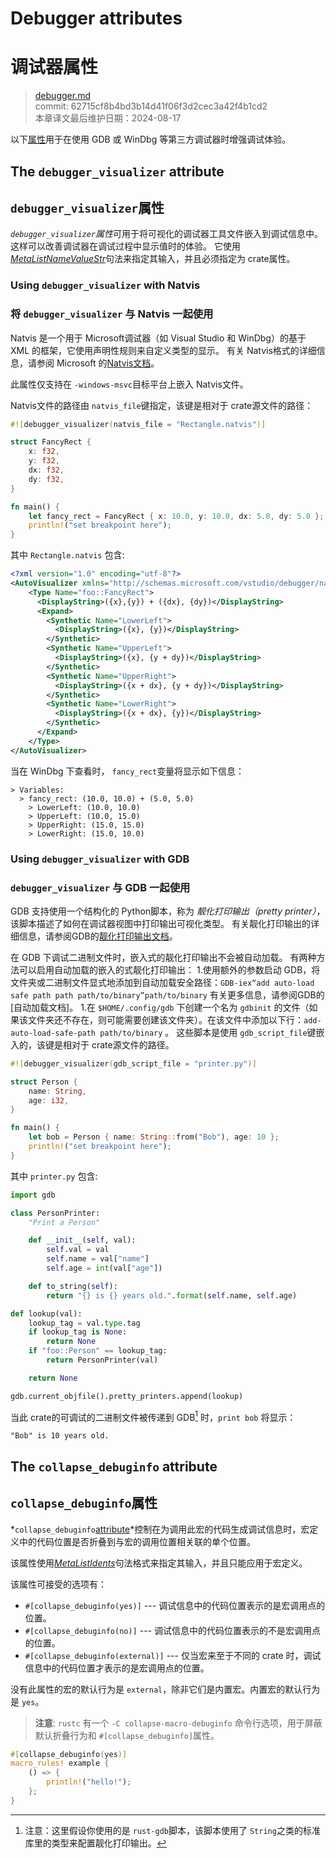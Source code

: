 # Debugger attributes
# 调试器属性

>[debugger.md](https://github.com/rust-lang/reference/blob/master/src/attributes/debugger.md)\
>commit: 62715cf8b4bd3b14d41f06f3d2cec3a42f4b1cd2 \
>本章译文最后维护日期：2024-08-17

以下[属性][attributes]用于在使用 GDB 或 WinDbg 等第三方调试器时增强调试体验。

## The `debugger_visualizer` attribute
## `debugger_visualizer`属性

*`debugger_visualizer`属性*可用于将可视化的调试器工具文件嵌入到调试信息中。
这样可以改善调试器在调试过程中显示值时的体验。
它使用[_MetaListNameValueStr_]句法来指定其输入，并且必须指定为 crate属性。

### Using `debugger_visualizer` with Natvis
### 将 `debugger_visualizer` 与 Natvis 一起使用

Natvis 是一个用于 Microsoft调试器（如 Visual Studio 和 WinDbg）的基于 XML 的框架，它使用声明性规则来自定义类型的显示。
有关 Natvis格式的详细信息，请参阅 Microsoft 的[Natvis文档][Natvis documentation]。

此属性仅支持在 `-windows-msvc`目标平台上嵌入 Natvis文件。

Natvis文件的路径由 `natvis_file`键指定，该键是相对于 crate源文件的路径：

<!-- ignore: requires external files, and msvc -->
```rust ignore
#![debugger_visualizer(natvis_file = "Rectangle.natvis")]

struct FancyRect {
    x: f32,
    y: f32,
    dx: f32,
    dy: f32,
}

fn main() {
    let fancy_rect = FancyRect { x: 10.0, y: 10.0, dx: 5.0, dy: 5.0 };
    println!("set breakpoint here");
}
```

其中 `Rectangle.natvis` 包含:

```xml
<?xml version="1.0" encoding="utf-8"?>
<AutoVisualizer xmlns="http://schemas.microsoft.com/vstudio/debugger/natvis/2010">
    <Type Name="foo::FancyRect">
      <DisplayString>({x},{y}) + ({dx}, {dy})</DisplayString>
      <Expand>
        <Synthetic Name="LowerLeft">
          <DisplayString>({x}, {y})</DisplayString>
        </Synthetic>
        <Synthetic Name="UpperLeft">
          <DisplayString>({x}, {y + dy})</DisplayString>
        </Synthetic>
        <Synthetic Name="UpperRight">
          <DisplayString>({x + dx}, {y + dy})</DisplayString>
        </Synthetic>
        <Synthetic Name="LowerRight">
          <DisplayString>({x + dx}, {y})</DisplayString>
        </Synthetic>
      </Expand>
    </Type>
</AutoVisualizer>
```

当在 WinDbg 下查看时， `fancy_rect`变量将显示如下信息：

```text
> Variables:
  > fancy_rect: (10.0, 10.0) + (5.0, 5.0)
    > LowerLeft: (10.0, 10.0)
    > UpperLeft: (10.0, 15.0)
    > UpperRight: (15.0, 15.0)
    > LowerRight: (15.0, 10.0)
```

### Using `debugger_visualizer` with GDB
### `debugger_visualizer` 与 GDB 一起使用

GDB 支持使用一个结构化的 Python脚本，称为 *靓化打印输出（pretty printer）*，该脚本描述了如何在调试器视图中打印输出可视化类型。
有关靓化打印输出的详细信息，请参阅GDB的[靓化打印输出文档][pretty printing documentation]。

在 GDB 下调试二进制文件时，嵌入式的靓化打印输出不会被自动加载。
有两种方法可以启用自动加载的嵌入的式靓化打印输出：
1.使用额外的参数启动 GDB，将文件夹或二进制文件显式地添加到自动加载安全路径：`GDB-iex“add auto-load safe path path path/to/binary”path/to/binary`
有关更多信息，请参阅GDB的[自动加载文档]。
1.在 `$HOME/.config/gdb` 下创建一个名为 `gdbinit` 的文件（如果该文件夹还不存在，则可能需要创建该文件夹）。在该文件中添加以下行：`add-auto-load-safe-path path/to/binary`
。
这些脚本是使用 `gdb_script_file`键嵌入的，该键是相对于 crate源文件的路径。

<!-- ignore: requires external files -->
```rust ignore
#![debugger_visualizer(gdb_script_file = "printer.py")]

struct Person {
    name: String,
    age: i32,
}

fn main() {
    let bob = Person { name: String::from("Bob"), age: 10 };
    println!("set breakpoint here");
}
```

其中 `printer.py` 包含:

```python
import gdb

class PersonPrinter:
    "Print a Person"

    def __init__(self, val):
        self.val = val
        self.name = val["name"]
        self.age = int(val["age"])

    def to_string(self):
        return "{} is {} years old.".format(self.name, self.age)

def lookup(val):
    lookup_tag = val.type.tag
    if lookup_tag is None:
        return None
    if "foo::Person" == lookup_tag:
        return PersonPrinter(val)

    return None

gdb.current_objfile().pretty_printers.append(lookup)
```

当此 crate的可调试的二进制文件被传递到 GDB[^rust-gdb] 时，`print bob` 将显示：

```text
"Bob" is 10 years old.
```

[^rust-gdb]: 注意：这里假设你使用的是 `rust-gdb`脚本，该脚本使用了 `String`之类的标准库里的类型来配置靓化打印输出。

[auto-loading documentation]: https://sourceware.org/gdb/onlinedocs/gdb/Auto_002dloading-safe-path.html
[attributes]: ../attributes.md
[Natvis documentation]: https://docs.microsoft.com/en-us/visualstudio/debugger/create-custom-views-of-native-objects
[pretty printing documentation]: https://sourceware.org/gdb/onlinedocs/gdb/Pretty-Printing.html
[_MetaListNameValueStr_]: ../attributes.md#meta-item-attribute-syntax

## The `collapse_debuginfo` attribute
## `collapse_debuginfo`属性

*`collapse_debuginfo`[attribute]*控制在为调用此宏的代码生成调试信息时，宏定义中的代码位置是否折叠到与宏的调用位置相关联的单个位置。

该属性使用[_MetaListIdents_]句法格式来指定其输入，并且只能应用于宏定义。

该属性可接受的选项有：
- `#[collapse_debuginfo(yes)]` --- 调试信息中的代码位置表示的是宏调用点的位置。
- `#[collapse_debuginfo(no)]` --- 调试信息中的代码位置表示的不是宏调用点的位置。
- `#[collapse_debuginfo(external)]` --- 仅当宏来至于不同的 crate 时，调试信息中的代码位置才表示的是宏调用点的位置。

没有此属性的宏的默认行为是 `external`，除非它们是内置宏。内置宏的默认行为是 `yes`。

> **注意**: `rustc` 有一个 `-C collapse-macro-debuginfo` 命令行选项，用于屏蔽默认折叠行为和 `#[collapse_debuginfo]`属性。

```rust
#[collapse_debuginfo(yes)]
macro_rules! example {
    () => {
        println!("hello!");
    };
}
```

[attribute]: ../attributes.md
[_MetaListIdents_]: ../attributes.md#meta-item-attribute-syntax